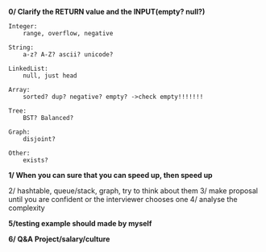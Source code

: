 
**0/ Clarify the RETURN value and the INPUT(empty? null?)**

	Integer:
		range, overflow, negative

	String:
		a-z? A-Z? ascii? unicode?

	LinkedList:
		null, just head

	Array:
		sorted? dup? negative? empty? ->check empty!!!!!!!

	Tree:
		BST? Balanced?

	Graph:
		disjoint?

	Other:
		exists?

		



**1/ When you can sure that you can speed up, then speed up**

2/ hashtable, queue/stack, graph, try to think about them
3/ make proposal until you are confident or the interviewer chooses one
4/ analyse the complexity

**5/testing example should made by myself**

**6/ Q&A 
	Project/salary/culture**



